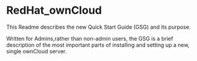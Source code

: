 # RedHat_ownCloud

This Readme describes the new Quick Start Guide (GSG) and its purpose. 

Written for Admins,rather than non-admin users, the GSG is a brief description of the most important parts of installing and setting up a new, single ownCloud server. 

